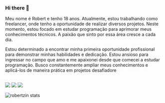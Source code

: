 ### Hi there 👋
 
Meu nome é Robert e tenho 18 anos. Atualmente, estou trabalhando como freelancer, onde tenho a oportunidade de realizar diversos projetos. Neste momento, estou focado em estudar programação para aprimorar meus conhecimentos técnicos. A paixão que sinto por essa área cresce a cada dia.

Estou determinado a encontrar minha primeira oportunidade profissional para demonstrar minhas habilidades e dedicação. Estou ansioso para ingressar no campo que amo e me apaixonei desde que comecei a estudar programação. Busco constantemente ampliar meus conhecimentos e aplicá-los de maneira prática em projetos desafiadore
 <br>
 <br>
 
   <img src= "https://img.shields.io/badge/HTML5-E34F26?style=for-the-badge&logo=html5&logoColor=white"/>
   <img src= "https://img.shields.io/badge/CSS3-1572B6?style=for-the-badge&logo=css3&logoColor=white"/>
   <img src= "https://img.shields.io/badge/JavaScript-F7DF1E?style=for-the-badge&logo=javascript&logoColor=black"/>
   
   ![robertzin stats](https://github-readme-stats.vercel.app/api?username=robertferrei&show_icons=true&theme=radical)
